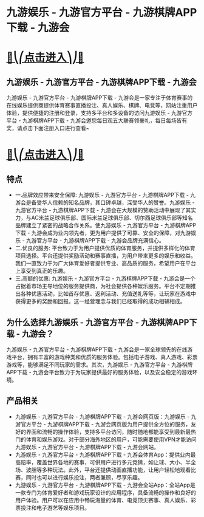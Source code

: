 # 九游娱乐 - 九游官方平台 - 九游棋牌APP下载 - 九游会

# [🍉⎝⎛点击进入⎞⎠🍉](https://kkdd668.cn)
## 九游娱乐 - 九游官方平台 - 九游棋牌APP下载 - 九游会
九游娱乐 - 九游官方平台 - 九游棋牌APP下载 - 九游会是一家专注于体育赛事的在线娱乐提供商提供体育赛事直播投注、真人娱乐、棋牌、电竞等，网站注重用户体验，提供便捷的注册和登录，支持多平台和多设备的访问九游娱乐 - 九游官方平台 - 九游棋牌APP下载 - 九游会邀您每日观五大联赛领豪礼，每日每场皆有奖，请点击下面注册入口进行查看~
# [🍉⎝⎛点击进入⎞⎠🍉](https://kkdd668.cn)

## 特点
- 一.品牌效应带来安全保障: 九游娱乐 - 九游官方平台 - 九游棋牌APP下载 - 九游会是备受华人信赖的知名品牌，其口碑卓越，深受华人的赞誉。九游娱乐 - 九游官方平台 - 九游棋牌APP下载 - 九游会在大规模的赞助活动中展现了其实力，与AC米兰足球俱乐部、国际米兰足球俱乐部、切尔西足球俱乐部等知名品牌建立了紧密的战略合作关系。使九游娱乐 - 九游官方平台 - 九游棋牌APP下载 - 九游会成为业内领先者，更为用户提供了可靠、安全的保障，对九游娱乐 - 九游官方平台 - 九游棋牌APP下载 - 九游会品牌充满信心。
- 二.优良的服务: 平台致力于为用户提供优质的体育服务，并提供多样化的体育项目选择。平台还提供奖励活动和赛事直播，为用户带来更多的娱乐和收益。我们一直致力于为广大体育爱好者提供专业、高品质的服务，希望用户在平台上享受到真正的乐趣。
- 三.高额的优惠: 九游娱乐 - 九游官方平台 - 九游棋牌APP下载 - 九游会是一个占据着市场主导地位的服务提供商，为社会提供各种娱乐服务。平台不定期推出各种优惠活动，比如首存优惠、返利活动、充值送礼等等，让玩家在游戏中获得更多的奖励和回报。这一经营理念与我们已经取得的成功相辅相成。

## 为什么选择九游娱乐 - 九游官方平台 - 九游棋牌APP下载 - 九游会？
九游娱乐 - 九游官方平台 - 九游棋牌APP下载 - 九游会是一家全球领先的在线游戏平台，拥有丰富的游戏种类和优质的服务体验。包括电子游戏、真人游戏、彩票游戏等，能够满足不同玩家的需求。其次，九游娱乐 - 九游官方平台 - 九游棋牌APP下载 - 九游会平台致力于为玩家提供最好的服务体验，以及安全稳定的游戏环境。
## 产品相关
- 九游娱乐 - 九游官方平台 - 九游棋牌APP下载 - 九游会网页版：九游娱乐 - 九游官方平台 - 九游棋牌APP下载 - 九游会网页版为用户提供全方位的服务，友好的界面和流畅的操作体验，支持多平台访问，随时随地都能享受到最新最热门的体育和娱乐游戏。对于部分海外地区的用户，可能需要使用VPN才能访问九游娱乐 - 九游官方平台 - 九游棋牌APP下载 - 九游会网站。
- 九游娱乐 - 九游官方平台 - 九游棋牌APP下载 - 九游会体育App：提供业内最高赔率，覆盖世界各地的赛事，可供用户进行多元竞猜，如让球、大小、半全场、波胆等多种玩法。此外，平台还提供动画直播功能，让用户轻松地观看比赛，同时也可以进行娱乐投注，两者兼顾，尽享乐趣。
- 九游娱乐 - 九游官方平台 - 九游棋牌APP下载 - 九游会全站App：全站App是一款专门为体育爱好者和游戏玩家设计的应用程序，具备流畅的操作和良好的用户体验。用户可以在应用中畅玩海量的体育、电竞顶尖赛事、真人娱乐、彩票投注和电子游艺等娱乐项目。
